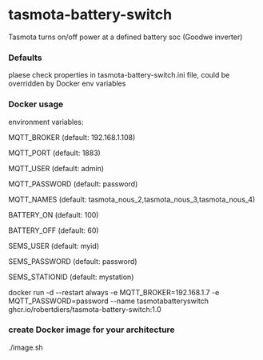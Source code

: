 # tasmota-battery-switch
Tasmota turns on/off power at a defined battery soc (Goodwe inverter)

### Defaults
plaese check properties in tasmota-battery-switch.ini file, could be overridden by Docker env variables

### Docker usage

environment variables:

MQTT_BROKER (default: 192.168.1.108)

MQTT_PORT (default: 1883)

MQTT_USER (default: admin)

MQTT_PASSWORD (default: password)

MQTT_NAMES (default: tasmota_nous_2,tasmota_nous_3,tasmota_nous_4)

BATTERY_ON (default: 100)

BATTERY_OFF (default: 60)

SEMS_USER (default: myid)

SEMS_PASSWORD (default: password)

SEMS_STATIONID (default: mystation)

docker run -d --restart always -e MQTT_BROKER=192.168.1.7 -e MQTT_PASSWORD=password --name tasmotabatteryswitch ghcr.io/robertdiers/tasmota-battery-switch:1.0

### create Docker image for your architecture
./image.sh


